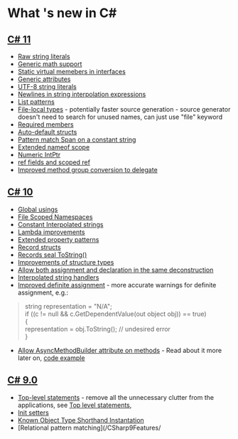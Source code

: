 ﻿# What 's new in C#

## [C# 11](https://learn.microsoft.com/en-us/dotnet/csharp/whats-new/csharp-11)
- [Raw string literals](/CSharp11Features/RawStringLiteralsExample.cs)
- [Generic math support](/CSharp11Features/GenericMathSupportExample.cs)
- [Static virtual memebers in interfaces](https://learn.microsoft.com/en-us/dotnet/csharp/whats-new/tutorials/static-virtual-interface-members)
- [Generic attributes](/CSharp11Features/GenericAttributesExample.cs) 
- [UTF-8 string literals](/CSharp11Features/Utf8StringLiteralsExample.cs)
- [Newlines in string interpolation expressions](/CSharp11Features/NewLinesInStringInterpolationExample.cs)
- [List patterns](/CSharp11Features/ListPatternsExample.cs) 
- [File-local types](/CSharp11Features/FileScopedTypes/FileScopedTypesExample.cs) - potentially faster source generation - source generator doesn't need to search for unused names, can just use "file" keyword
- [Required members](/CSharp11Features/RequiredMembersExample.cs)
- [Auto-default structs](/CSharp11Features/AutoDefaultStructExample.cs)
- [Pattern match Span<char> on a constant string](/CSharp11Features/PatternMatchSpanExample.cs)
- [Extended nameof scope](/CSharp11Features/ExtendedNameOfExample.cs)
- [Numeric IntPtr](/CSharp11Features/NumericIntPointerExample.cs)
- [ref fields and scoped ref](/CSharp11Features/RefFieldsAndScopedRefExample.cs)
- [Improved method group conversion to delegate](/CSharp11Features/ImprovedMethodGroupConversionToDelegate.cs)


## [C# 10](https://learn.microsoft.com/en-us/dotnet/csharp/whats-new/csharp-10)
- [Global usings](/CSharp10Features/GlobalUsings.cs)
- [File Scoped Namespaces](/CSharp10Features/FileScopedNamespaces.cs)
- [Constant Interpolated strings](/CSharp10Features/ConstantInterpolatedStrings.cs)
- [Lambda improvements](/CSharp10Features/LambdaImprovements.cs)
- [Extended property patterns](/CSharp10Features/ExtendedPropertyPatterns.cs)
- [Record structs](/CSharp10Features/RecordStructsExample.cs)
- [Records seal ToString()](/CSharp10Features/RecordTypeSealToString.cs)  
- [Improvements of structure types](/CSharp10Features/ImprovementsOfStructureTypes.cs)  
- [Allow both assignment and declaration in the same deconstruction](/CSharp10Features/AssignmentAndDeclarationInTheSameDeconstruction.cs)  
- [Interpolated string handlers](https://learn.microsoft.com/en-us/dotnet/csharp/language-reference/tokens/interpolated#compilation-of-interpolated-strings)
- [Improved definite assignment](https://learn.microsoft.com/en-us/dotnet/csharp/whats-new/csharp-10#improved-definite-assignment) - more accurate warnings for definite assignment, e.g.: 
> string representation = "N/A";  
if ((c != null && c.GetDependentValue(out object obj)) == true)  
{  
   representation = obj.ToString(); // undesired error  
}  
- [Allow AsyncMethodBuilder attribute on methods](https://learn.microsoft.com/en-us/dotnet/csharp/whats-new/csharp-10#allow-asyncmethodbuilder-attribute-on-methods) - Read about it more later on, [code example](https://gist.github.com/Horusiath/401ed16563dd442980de681d384f25b9)

  
## [C# 9.0](https://learn.microsoft.com/en-us/dotnet/csharp/whats-new/csharp-9)  
- [Top-level statements](/CSharp9Features/Program.cs) - remove all the unnecessary clutter from the applications, see [Top level statements](https://learn.microsoft.com/en-us/dotnet/csharp/whats-new/csharp-9#top-level-statements), 
- [Init setters](/CSharp9Features/InitSettersExample.cs)
- [Known Object Type Shorthand Instantation](/CSharp9Features/KnownObjectTypeShorthandInstantation.cs)
- [Relational pattern matching](/CSharp9Features/